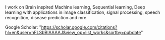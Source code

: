 
I work on Brain inspired Machine learning, Sequential learning, Deep learning with applications in image classification, signal processing, speech recognition, disease prediction and mre.






Google Scholar: "https://scholar.google.com/citations?hl=en&user=hFLSbBIAAAAJ&view_op=list_works&sortby=pubdate"
		
